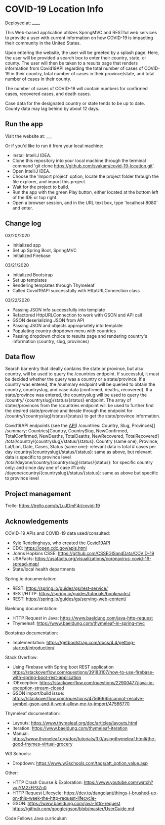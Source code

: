 # COVID-19 Location Info

Deployed at: ____

This Web-based application utilizes SpringMVC and RESTful web services to provide a user with current 
information on how COVID-19 is impacting their community in the United States.

Upon entering the website, the user will be greeted by a splash page. Here, the user will be provided a search box to enter their country, state, or county. 
The user will then be taken to a results page that renders information from Covid19API regarding the total number of cases of COVID-19 in their country, 
total number of cases in their province/state, and total number of cases in their county. 

The number of cases of COVID-19 will contain numbers for confirmed cases, recovered cases, and death cases. 

Case data for the designated country or state tends to be up to date. County data may lag behind by about 12 days. 

## Run the app
Visit the website at: ___

Or if you'd like to run it from your local machine: 
- Install IntelliJ IDEA. 
- Clone this repository into your local machine through the terminal command 'git clone https://github.com/svakam/covid-19-location.git'. 
- Open IntelliJ IDEA. 
- Choose the 'Import project' option, locate the project folder through the file explorer, and import this project. 
- Wait for the project to build. 
- Run the app with the green Play button, either located at the bottom left of the IDE or top right. 
- Open a browser session, and in the URL text box, type 'localhost:8080' and enter. 

## Change log
03/20/2020
- Initialized app
- Set up Spring Boot, SpringMVC
- Initialized Firebase

03/21/2020
- Initialized Bootstrap
- Set up templates
- Rendering templates through Thymeleaf
- Called Covid19API successfully with HttpURLConnection class

03/22/2020
- Passing JSON info successfully into template 
- Refactored HttpURLConnection to work with GSON and API call
- GSON deserializing JSON from API
- Passing JSON and objects appropriately into template
- Populating country dropdown menu with countries
- Passing dropdown choice to results page and rendering country's information (country, slug, provinces)

## Data flow
Search bar entry that ideally contains the state or province, but also country, will be used to query 
the /countries endpoint. If successful, it must be decided whether the query was a country or a state/province. If a country was entered, the /summary endpoint will be queried
to obtain the country, countryslug, and case data (confirmed, deaths, recovered). If a state/province was entered, the countryslug will be used to query the /country/
{countryslug}/status/{status} endpoint. The array of states/provinces from the /countries endpoint will be used to further find the desired state/province and iterate through
the endpoint for /country/{countryslug}/status/{status} to get the state/province information. 

Covid19API endpoints (see the [API](https://covid19api.com/#details))
/countries: Country, Slug, Provinces[]
/summary: Countries[Country, CountrySlug, NewConfirmed, TotalConfirmed, NewDeaths, TotalDeaths, NewRecovered, TotalRecovered]
/total/country/{countryslug}/status/{status}: Country (same one), Province, Lat/Lon, Date, Cases, Status (same one): relevant data is total # cases per day
/country/{countryslug}/status/{status}: same as above, but relevant data is specific to province level
/total/dayone/country/{countryslug}/status/{status}: for specific country only: and since day one of case #1 only
/dayone/country/{countryslug}/status/{status}: same as above but specific to province level

## Project management
Trello: https://trello.com/b/LuJDmF4r/covid-19

## Acknowledgements
COVID-19 APIs and COVID-19 data used/consulted:
- Kyle Redelinghuys, who created the [Covid19API](https://covid19api.com/#details)
- CDC: https://open.cdc.gov/apis.html
- Johns Hopkins CSSE: https://github.com/CSSEGISandData/COVID-19
- USAFacts: https://usafacts.org/visualizations/coronavirus-covid-19-spread-map/
- State/local health departments

Spring.io documentation:
- REST: https://spring.io/guides/gs/rest-service/
- REST/HTTP: https://spring.io/guides/tutorials/bookmarks/
- REST: https://spring.io/guides/gs/serving-web-content/

Baeldung documentation:
- HTTP Request in Java: https://www.baeldung.com/java-http-request
- Thymeleaf: https://www.baeldung.com/thymeleaf-in-spring-mvc

Bootstrap documentation: 
- Implementation: https://getbootstrap.com/docs/4.4/getting-started/introduction/

Stack Overflow:
- Using Firebase with Spring boot REST application https://stackoverflow.com/questions/39183107/how-to-use-firebase-with-spring-boot-rest-application
- IOException: https://stackoverflow.com/questions/22900477/java-io-exception-stream-closed
- GSON import/build issue: https://stackoverflow.com/questions/47566665/cannot-resolve-symbol-gson-and-it-wont-allow-me-to-import/47566770

Thymeleaf documentation: 
- Layouts: https://www.thymeleaf.org/doc/articles/layouts.html
- Iteration: https://www.baeldung.com/thymeleaf-iteration
- Manual: https://www.thymeleaf.org/doc/tutorials/3.0/usingthymeleaf.html#the-good-thymes-virtual-grocery

W3 Schools:
- Dropdown: https://www.w3schools.com/tags/att_option_value.asp

Other:
- HTTP Crash Course & Exploration: https://www.youtube.com/watch?v=iYM2zFP3Zn0
- HTTP Request Lifecycle: https://dev.to/dangolant/things-i-brushed-up-on-this-week-the-http-request-lifecycle-
- GSON: https://www.baeldung.com/java-http-request https://github.com/google/gson/blob/master/UserGuide.md

Code Fellows Java curriculum